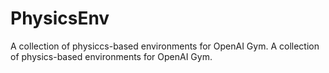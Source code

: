 # PhysicsEnv
A collection of physiccs-based environments for OpenAI Gym.
A collection of physics-based environments for OpenAI Gym.
